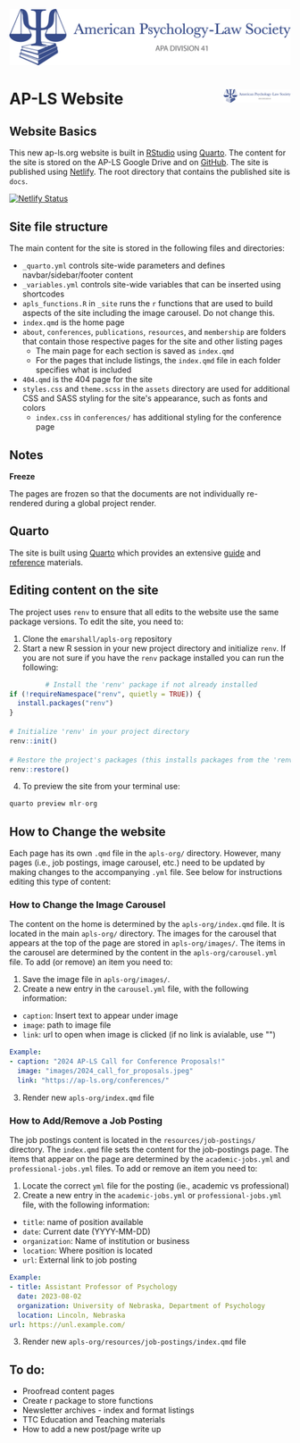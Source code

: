 ![Logo for American Psychology-Law Society](images/APLS_general_logo.png)

# AP-LS Website <img src="images/APLS_general_logo.png" align="right" width="120"/>

## Website Basics

This new ap-ls.org website is built in [RStudio](https://www.rstudio.com/) using [Quarto](https://quarto.org). The content for the site is stored on the AP-LS Google Drive and on [GitHub](https://github.com). The site is published using [Netlify](https://www.netlify.com/). The root directory that contains the published site is `docs`.

[![Netlify Status](https://api.netlify.com/api/v1/badges/60c754e7-3b21-48ae-b752-84935991712f/deploy-status)](https://app.netlify.com/sites/ap-ls/deploys)

## Site file structure

The main content for the site is stored in the following files and directories:

-   `_quarto.yml` controls site-wide parameters and defines navbar/sidebar/footer content
-   `_variables.yml` controls site-wide variables that can be inserted using shortcodes
-   `apls_functions.R` in `_site` runs the `r` functions that are used to build aspects of the site including the image carousel. Do not change this.
-   `index.qmd` is the home page
-   `about`, `conferences`, `publications`, `resources`, and `membership` are folders that contain those respective pages for the site and other listing pages
    -   The main page for each section is saved as `index.qmd`
    -   For the pages that include listings, the `index.qmd` file in each folder specifies what is included
-   `404.qmd` is the 404 page for the site
-   `styles.css` and `theme.scss` in the `assets` directory are used for additional CSS and SASS styling for the site's appearance, such as fonts and colors
    -   `index.css` in `conferences/` has additional styling for the conference page

## Notes

**Freeze**

The pages are frozen so that the documents are not individually re-rendered during a global project render.

## Quarto

The site is built using [Quarto](https://quarto.org/docs/get-started/) which provides an extensive [guide](https://quarto.org/docs/guide/) and [reference](https://quarto.org/docs/reference/) materials.

## Editing content on the site

The project uses `renv` to ensure that all edits to the website use the same package versions. To edit the site, you need to:

1.  Clone the `emarshall/apls-org` repository
2.  Start a new R session in your new project directory and initialize `renv`. If you are not sure if you have the `renv` package installed you can run the following:

``` r
         # Install the 'renv' package if not already installed
if (!requireNamespace("renv", quietly = TRUE)) {
  install.packages("renv")
}

# Initialize 'renv' in your project directory
renv::init()

# Restore the project's packages (this installs packages from the 'renv.lock' file)
renv::restore()
```

4. To preview the site from your terminal use: 

``` r
quarto preview mlr-org
```

## How to Change the website

Each page has its own `.qmd` file in the `apls-org/` directory. However, many pages (i.e., job postings, image carousel, etc.) need to be updated by making changes to the accompanying `.yml` file. See below for instructions editing this type of content: 

### How to Change the Image Carousel 

The content on the home is determined by the `apls-org/index.qmd` file. It is located in the main `apls-org/` directory. The images for the carousel that appears at the top of the page are stored in `apls-org/images/`. The items in the carousel are determined by the content in the `apls-org/carousel.yml` file. To add (or remove) an item you need to: 

1. Save the image file in `apls-org/images/`.
2. Create a new entry in the `carousel.yml` file, with the following information: 
  -   `caption`: Insert text to appear under image 
  -   `image`: path to image file
  -   `link`: url to open when image is clicked (if no link is avialable, use "")

  ``` .yaml
  Example: 
  - caption: "2024 AP-LS Call for Conference Proposals!"
    image: "images/2024_call_for_proposals.jpeg"
    link: "https://ap-ls.org/conferences/"
  ```
3. Render new `apls-org/index.qmd` file

### How to Add/Remove a Job Posting 

The job postings content is located in the `resources/job-postings/` directory. The `index.qmd` file sets the content for the job-postings page. The items that appear on the page are determined by the `academic-jobs.yml` and `professional-jobs.yml` files. To add or remove an item you need to: 

1. Locate the correct `yml` file for the posting (ie., academic vs professional)
2. Create a new entry in the `academic-jobs.yml` or `professional-jobs.yml` file, with the following information: 
  -   `title`: name of position available
  -   `date`: Current date (YYYY-MM-DD)
  -   `organization`: Name of institution or business 
  -   `location`: Where position is located
  -   `url`: External link to job posting

  ``` .yaml
  Example: 
  - title: Assistant Professor of Psychology
    date: 2023-08-02
    organization: University of Nebraska, Department of Psychology
    location: Lincoln, Nebraska
  url: https://unl.example.com/
  ```
3. Render new `apls-org/resources/job-postings/index.qmd` file


## To do:

-   Proofread content pages
-   Create r package to store functions
-   Newsletter archives - index and format listings
-   TTC Education and Teaching materials
-   How to add a new post/page write up
